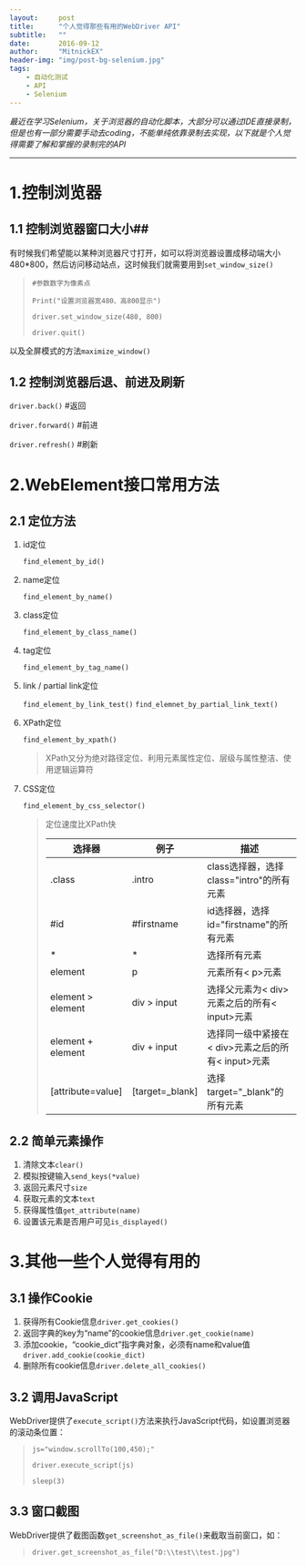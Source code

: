 ```yaml
---
layout:     post
title:      "个人觉得那些有用的WebDriver API"
subtitle:   ""
date:       2016-09-12
author:     "MitnickEX"
header-img: "img/post-bg-selenium.jpg"
tags:
    - 自动化测试
    - API
    - Selenium
---
```


*最近在学习Selenium，关于浏览器的自动化脚本，大部分可以通过IDE直接录制，但是也有一部分需要手动去coding，不能单纯依靠录制去实现，以下就是个人觉得需要了解和掌握的录制完的API*


****

# 1.控制浏览器 #
## 1.1 控制浏览器窗口大小##
有时候我们希望能以某种浏览器尺寸打开，如可以将浏览器设置成移动端大小480*800，然后访问移动站点，这时候我们就需要用到`set_window_size()`
> `#参数数字为像素点`
> 
> `Print("设置浏览器宽480、高800显示")`
> 
> `driver.set_window_size(480, 800)`
> 
> `driver.quit()`

以及全屏模式的方法`maximize_window()`

## 1.2 控制浏览器后退、前进及刷新 ##
`driver.back()` #返回

`driver.forward()` #前进

`driver.refresh()` #刷新


# 2.WebElement接口常用方法 #
## 2.1 定位方法 ##

1. id定位

	`find_element_by_id()`

2. name定位
 
	`find_element_by_name()`

3. class定位

	`find_element_by_class_name()`

4. tag定位

	`find_element_by_tag_name()`

5. link / partial link定位

	`find_element_by_link_test()`
	`find_elemnet_by_partial_link_text()`

6. XPath定位

	`find_element_by_xpath()` 
	>XPath又分为绝对路径定位、利用元素属性定位、层级与属性整洁、使用逻辑运算符

7. CSS定位

	`find_element_by_css_selector()`

	>定位速度比XPath快
	>
	>| 选择器  | 例子 | 描述 |
	>| ------------- | ------------- | ------------- |
	>| .class  | .intro  | class选择器，选择class="intro"的所有元素 |
	>| #id  | #firstname  | id选择器，选择id="firstname"的所有元素 |
	>| *  | *  | 选择所有元素 |
	>| element  | p  | 元素所有< p>元素 |
	>| element > element  | div > input  | 选择父元素为< div>元素之后的所有< input>元素 |
	>| element + element  | div + input  | 选择同一级中紧接在< div>元素之后的所有< input>元素 |
	>| [attribute=value]  | [target=_blank]  | 选择 target="_blank"的所有元素 |
			
## 2.2 简单元素操作 ##
1. 清除文本`clear()`
2. 模拟按键输入`send_keys(*value)`
3. 返回元素尺寸`size`
4. 获取元素的文本`text`
5. 获得属性值`get_attribute(name)`
6. 设置该元素是否用户可见`is_displayed()`

# 3.其他一些个人觉得有用的 #
## 3.1 操作Cookie ##
1. 获得所有Cookie信息`driver.get_cookies()`
2. 返回字典的key为“name”的cookie信息`driver.get_cookie(name)`
3. 添加cookie，“cookie_dict”指字典对象，必须有name和value值`driver.add_cookie(cookie_dict)`
4. 删除所有cookie信息`driver.delete_all_cookies()`

## 3.2 调用JavaScript ##
WebDriver提供了`execute_script()`方法来执行JavaScript代码，如设置浏览器的滚动条位置：
> `js="window.scrollTo(100,450);"`
> 
> `driver.execute_script(js)`
> 
> `sleep(3)`

## 3.3 窗口截图 ##
WebDriver提供了截图函数`get_screenshot_as_file()`来截取当前窗口，如：
> `driver.get_screenshot_as_file("D:\\test\\test.jpg")`

